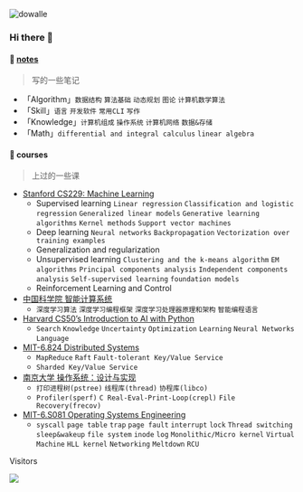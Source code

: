 ![dowalle](https://github-readme-stats.vercel.app/api?username=doongz&repo=notes&show_icons=true&include_all_commits=true&hide=contribs&theme=solarized-light)

### Hi there 👋

#### 📖 [notes](https://github.com/doongz/notes)

> 写的一些笔记

- 「Algorithm」`数据结构`  `算法基础`  `动态规划`  `图论`  `计算机数学算法`
- 「Skill」`语言`  `开发软件`  `常用CLI`  `写作`
- 「Knowledge」`计算机组成`  `操作系统`  `计算机网络`  `数据&存储`
- 「Math」`differential and integral calculus`  `linear algebra`

#### 📗 courses

> 上过的一些课

- [Stanford CS229: Machine Learning](https://github.com/doongz/cs229)
  - Supervised learning  `Linear regression`  `Classification and logistic regression`  `Generalized linear models`  `Generative learning algorithms`  `Kernel methods`  `Support vector machines`
  - Deep learning  `Neural networks`  `Backpropagation`  `Vectorization over training examples`
  - Generalization and regularization
  - Unsupervised learning  `Clustering and the k-means algorithm`  `EM algorithms`  `Principal components analysis`  `Independent components analysis`  `Self-supervised learning`  `foundation models`
  - Reinforcement Learning and Control
- [中国科学院 智能计算系统](https://github.com/doongz/aics)
  - `深度学习算法`  `深度学习编程框架`  `深度学习处理器原理和架构`  `智能编程语言`
- [Harvard CS50’s Introduction to AI with Python](https://github.com/doongz/cs50-ai)
  - `Search`  `Knowledge`  `Uncertainty`  `Optimization`  `Learning`  `Neural Networks`  `Language`
- [MIT-6.824 Distributed Systems](https://github.com/doongz/mit-6.824)
  - `MapReduce`  `Raft`  `Fault-tolerant Key/Value Service`
  - `Sharded Key/Value Service`
- [南京大学 操作系统：设计与实现](https://github.com/doongz/os-workbench)
  - `打印进程树(pstree)`  `线程库(thread)`  `协程库(libco)`
  - `Profiler(sperf)`  `C Real-Eval-Print-Loop(crepl)`  `File Recovery(frecov)`
- [MIT-6.S081 Operating Systems Engineering](https://github.com/doongz/mit-6.s081)
  - `syscall`  `page table`  `trap`  `page fault`  `interrupt`  `lock`  `Thread switching`  `sleep&wakeup`  `file system`  `inode`  `log`  `Monolithic/Micro kernel`  `Virtual Machine`  `HLL kernel`  `Networking`  `Meltdown`  `RCU`

Visitors

![](https://count.getloli.com/get/@:doongz?theme=rule34)

<!--
**dowalle/dowalle** is a ✨ _special_ ✨ repository because its `README.md` (this file) appears on your GitHub profile.

Here are some ideas to get you started:

- 🔭 I’m currently working on ...
- 🌱 I’m currently learning ...
- 👯 I’m looking to collaborate on ...
- 🤔 I’m looking for help with ...
- 💬 Ask me about ...
- 📫 How to reach me: ...
- 😄 Pronouns: ...
- ⚡ Fun fact: ...
-->
